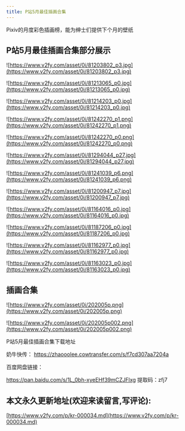 ```yaml
---
title: P站5月最佳插画合集
---
```


Pixiv的月度彩色插画榜，能为绅士们提供下个月的壁纸

## P站5月最佳插画合集部分展示

![https://www.v2fy.com/asset/0i/81203802_p3.jpg](https://www.v2fy.com/asset/0i/81203802_p3.jpg)


![https://www.v2fy.com/asset/0i/81213065_p0.jpg](https://www.v2fy.com/asset/0i/81213065_p0.jpg)


![https://www.v2fy.com/asset/0i/81214203_p0.jpg](https://www.v2fy.com/asset/0i/81214203_p0.jpg)

![https://www.v2fy.com/asset/0i/81242270_p1.png](https://www.v2fy.com/asset/0i/81242270_p1.png)


![https://www.v2fy.com/asset/0i/81242270_p0.png](https://www.v2fy.com/asset/0i/81242270_p0.png)


![https://www.v2fy.com/asset/0i/81294044_p27.jpg](https://www.v2fy.com/asset/0i/81294044_p27.jpg)


![https://www.v2fy.com/asset/0i/81241039_p6.png](https://www.v2fy.com/asset/0i/81241039_p6.png)


![https://www.v2fy.com/asset/0i/81200947_p7.jpg](https://www.v2fy.com/asset/0i/81200947_p7.jpg)


![https://www.v2fy.com/asset/0i/81164016_p0.jpg](https://www.v2fy.com/asset/0i/81164016_p0.jpg)


![https://www.v2fy.com/asset/0i/81187206_p0.jpg](https://www.v2fy.com/asset/0i/81187206_p0.jpg)

![https://www.v2fy.com/asset/0i/81162977_p0.jpg](https://www.v2fy.com/asset/0i/81162977_p0.jpg)

![https://www.v2fy.com/asset/0i/81163023_p0.jpg](https://www.v2fy.com/asset/0i/81163023_p0.jpg)


## 插画合集

![https://www.v2fy.com/asset/0i/202005p.png](https://www.v2fy.com/asset/0i/202005p.png)


![https://www.v2fy.com/asset/0i/202005p002.png](https://www.v2fy.com/asset/0i/202005p002.png)







P站5月最佳插画合集下载地址

奶牛快传： https://zhaooolee.cowtransfer.com/s/f7cd307aa7204a

百度网盘链接：

https://pan.baidu.com/s/1L_0bh-xyeEHf39mCZJFlxg 
提取码：zfj7 
## 本文永久更新地址(欢迎来读留言,写评论):

[https://www.v2fy.com/p/kr-000034.md](https://www.v2fy.com/p/kr-000034.md)
